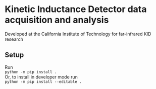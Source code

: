 # Kinetic Inductance Detector data acquisition and analysis
Developed at the California Institute of Technology for far-infrared KID research

## Setup
Run  
 `python -m pip install .`  
 Or, to install in developer mode run  
 `python -m pip install --editable .`
